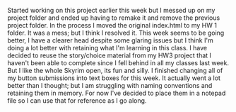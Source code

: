 Started working on this project earlier this week but I messed up on my project folder
and ended up having to remake it and remove the previous project folder.
In the process I moved the original index.html to my HW 1 folder.
It was a mess; but I think I resolved it.
This week seems to be going better, I have a clearer head despite some glaring
issues but I think I'm doing a lot better with retaining what I'm learning in this class.
I have decided to reuse the story/choice material from my HW3 project that I haven't been able
to complete since I fell behind in all my classes last week. But I like the whole
Skyrim open, its fun and silly.
I finished changing all of my button submissions into text boxes for this week.
It actually went a lot better than I thought; but I am struggling with naming
conventions and retaining them in memory.
For now I've decided to place them in a notepad file so I can use that for reference
as I go along.
